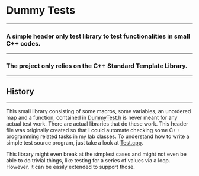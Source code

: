 <!-- Written by Mohammad Ishrak Abedin-->
# Dummy Tests
---
### A simple header only test library to test functionalities in small C++ codes.
---
### The project only relies on the C++ Standard Template Library.
---
## History
---
This small library consisting of some macros, some variables, an unordered map and a function, contained in [DummyTest.h](./DummyTests/DummyTests.h) is never meant for any actual test work. There are actual libraries that do these work. This header file was originally created so that I could automate checking some C++ programming related tasks in my lab classes. To understand how to write a simple test source program, just take a look at [Test.cpp](./Test.cpp).

This library might even break at the simplest cases and might not even be able to do trivial things, like testing for a series of values via a loop. However, it can be easily extended to support those.